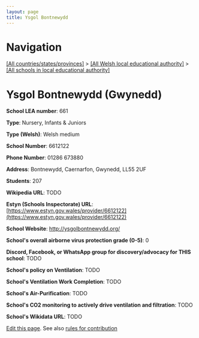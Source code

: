 ```yaml
---
layout: page
title: Ysgol Bontnewydd
---
```

# Navigation

[[All countries/states/provinces]](../../..) > [[All Welsh local educational authority]](../..) > [[All schools in local educational authority]](..)

# Ysgol Bontnewydd (Gwynedd)

**School LEA number**: 661

**Type**: Nursery, Infants & Juniors

**Type (Welsh)**: Welsh medium

**School Number**: 6612122

**Phone Number**: 01286 673880

**Address**: Bontnewydd, Caernarfon, Gwynedd, LL55 2UF

**Students**: 207

**Wikipedia URL**: TODO

**Estyn (Schools Inspectorate) URL**: [https://www.estyn.gov.wales/provider/6612122](https://www.estyn.gov.wales/provider/6612122)

**School Website**: http://ysgolbontnewydd.org/

**School's overall airborne virus protection grade (0-5)**: 0

**Discord, Facebook, or WhatsApp group for discovery/advocacy for THIS school**: TODO

**School's policy on Ventilation**: TODO

**School's Ventilation Work Completion**: TODO

**School's Air-Purification**: TODO

**School's CO2 monitoring to actively drive ventilation and filtration**: TODO

**School's Wikidata URL**: TODO




[Edit this page](https://github.com/VentilationProject/Wales/edit/prif/./Gwynedd/Ysgol_Bontnewydd.md). See also [rules for contribution](../../../contribution-rules/)